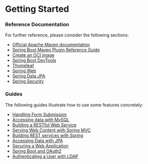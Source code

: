 # Getting Started

### Reference Documentation
For further reference, please consider the following sections:

* [Official Apache Maven documentation](https://maven.apache.org/guides/index.html)
* [Spring Boot Maven Plugin Reference Guide](https://docs.spring.io/spring-boot/docs/2.5.5/maven-plugin/reference/html/)
* [Create an OCI image](https://docs.spring.io/spring-boot/docs/2.5.5/maven-plugin/reference/html/#build-image)
* [Spring Boot DevTools](https://docs.spring.io/spring-boot/docs/2.5.5/reference/htmlsingle/#using-boot-devtools)
* [Thymeleaf](https://docs.spring.io/spring-boot/docs/2.5.5/reference/htmlsingle/#boot-features-spring-mvc-template-engines)
* [Spring Web](https://docs.spring.io/spring-boot/docs/2.5.5/reference/htmlsingle/#boot-features-developing-web-applications)
* [Spring Data JPA](https://docs.spring.io/spring-boot/docs/2.5.5/reference/htmlsingle/#boot-features-jpa-and-spring-data)
* [Spring Security](https://docs.spring.io/spring-boot/docs/2.5.5/reference/htmlsingle/#boot-features-security)

### Guides
The following guides illustrate how to use some features concretely:

* [Handling Form Submission](https://spring.io/guides/gs/handling-form-submission/)
* [Accessing data with MySQL](https://spring.io/guides/gs/accessing-data-mysql/)
* [Building a RESTful Web Service](https://spring.io/guides/gs/rest-service/)
* [Serving Web Content with Spring MVC](https://spring.io/guides/gs/serving-web-content/)
* [Building REST services with Spring](https://spring.io/guides/tutorials/bookmarks/)
* [Accessing Data with JPA](https://spring.io/guides/gs/accessing-data-jpa/)
* [Securing a Web Application](https://spring.io/guides/gs/securing-web/)
* [Spring Boot and OAuth2](https://spring.io/guides/tutorials/spring-boot-oauth2/)
* [Authenticating a User with LDAP](https://spring.io/guides/gs/authenticating-ldap/)

